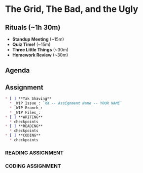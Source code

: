 # The Grid, The Bad, and the Ugly

## Rituals (~1h 30m)

* **Standup Meeting** (~15m)
* **Quiz Time!** (~15m)
* **Three Little Things** (~30m)
* **Homework Review** (~30m)

## Agenda

## Assignment

```markdown
* [ ] **Yak Shaving**
  * _WIP Issue_: `XX -- Assignment Name -- YOUR NAME`
  * _WIP Branch_:
  * _WIP Files_:
* [ ] **WRITING**
  * checkpoints
* [ ] **READING**
  * checkpoints
* [ ] **CODING**
  * checkpoints
```

### READING ASSIGNMENT

### CODING ASSIGNMENT
